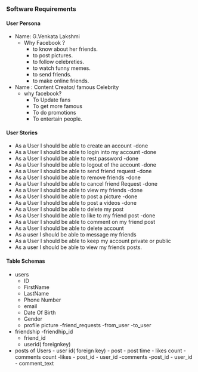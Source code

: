 ### Software Requirements

#### User Persona

- Name: G.Venkata Lakshmi
  - Why Facebook ?
    - to know about her friends.
    - to post pictures.
    - to follow celebreties.
    - to watch funny memes.
    - to send friends.
    - to make online friends.
- Name : Content Creator/ famous Celebrity
  - why facebook?
    - To Update fans
    - To get more famous
    - To do promotions
    - To entertain people.

#### User Stories

- As a User I should be able to create an account -done
- As a User I should be able to login into my account -done
- As a User I should be able to rest password -done
- As a User I should be able to logout of the account -done
- As a User I should be able to send friend request -done
- As a User I should be able to remove friends -done
- As a User I should be able to cancel friend Request -done
- As a User I should be able to view my friends -done
- As a User I should be able to post a picture -done
- As a User I should be able to post a videos -done
- As a User I should be able to delete my post 
- As a User I should be able to like to my friend post -done
- As a User I should be able to comment on my friend post
- As a User I should be able to delete account 
- As a user I should be able to  message my friends 
- As a User I should be able to keep my account private or public
- As a user I should be able to view my friends posts.

#### Table Schemas

- users
  - ID
  - FirstName
  - LastName
  - Phone Number
  - email
  - Date Of Birth
  - Gender
  - profile picture
    -friend_requests
    -from_user
    -to_user
- friendship
  -friendhip_id
  - friend_id
  - userid( foreignkey)
- posts of Users - user id( foreign key) - post - post time - likes count - comments count
  -likes - post_id - user_id
  -comments
  -post_id - user_id - comment_text
